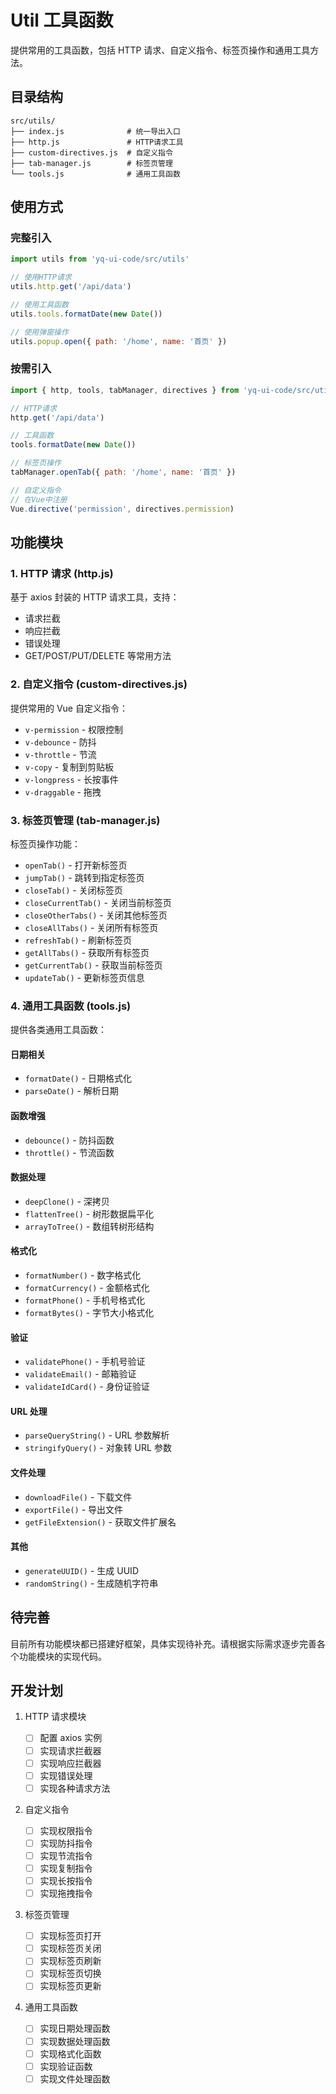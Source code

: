 # Util 工具函数

提供常用的工具函数，包括 HTTP 请求、自定义指令、标签页操作和通用工具方法。

## 目录结构

```
src/utils/
├── index.js              # 统一导出入口
├── http.js               # HTTP请求工具
├── custom-directives.js  # 自定义指令
├── tab-manager.js        # 标签页管理
└── tools.js              # 通用工具函数
```

## 使用方式

### 完整引入

```javascript
import utils from 'yq-ui-code/src/utils'

// 使用HTTP请求
utils.http.get('/api/data')

// 使用工具函数
utils.tools.formatDate(new Date())

// 使用弹窗操作
utils.popup.open({ path: '/home', name: '首页' })
```

### 按需引入

```javascript
import { http, tools, tabManager, directives } from 'yq-ui-code/src/utils'

// HTTP请求
http.get('/api/data')

// 工具函数
tools.formatDate(new Date())

// 标签页操作
tabManager.openTab({ path: '/home', name: '首页' })

// 自定义指令
// 在Vue中注册
Vue.directive('permission', directives.permission)
```

## 功能模块

### 1. HTTP 请求 (http.js)

基于 axios 封装的 HTTP 请求工具，支持：

- 请求拦截
- 响应拦截
- 错误处理
- GET/POST/PUT/DELETE 等常用方法

### 2. 自定义指令 (custom-directives.js)

提供常用的 Vue 自定义指令：

- `v-permission` - 权限控制
- `v-debounce` - 防抖
- `v-throttle` - 节流
- `v-copy` - 复制到剪贴板
- `v-longpress` - 长按事件
- `v-draggable` - 拖拽

### 3. 标签页管理 (tab-manager.js)

标签页操作功能：

- `openTab()` - 打开新标签页
- `jumpTab()` - 跳转到指定标签页
- `closeTab()` - 关闭标签页
- `closeCurrentTab()` - 关闭当前标签页
- `closeOtherTabs()` - 关闭其他标签页
- `closeAllTabs()` - 关闭所有标签页
- `refreshTab()` - 刷新标签页
- `getAllTabs()` - 获取所有标签页
- `getCurrentTab()` - 获取当前标签页
- `updateTab()` - 更新标签页信息

### 4. 通用工具函数 (tools.js)

提供各类通用工具函数：

#### 日期相关

- `formatDate()` - 日期格式化
- `parseDate()` - 解析日期

#### 函数增强

- `debounce()` - 防抖函数
- `throttle()` - 节流函数

#### 数据处理

- `deepClone()` - 深拷贝
- `flattenTree()` - 树形数据扁平化
- `arrayToTree()` - 数组转树形结构

#### 格式化

- `formatNumber()` - 数字格式化
- `formatCurrency()` - 金额格式化
- `formatPhone()` - 手机号格式化
- `formatBytes()` - 字节大小格式化

#### 验证

- `validatePhone()` - 手机号验证
- `validateEmail()` - 邮箱验证
- `validateIdCard()` - 身份证验证

#### URL 处理

- `parseQueryString()` - URL 参数解析
- `stringifyQuery()` - 对象转 URL 参数

#### 文件处理

- `downloadFile()` - 下载文件
- `exportFile()` - 导出文件
- `getFileExtension()` - 获取文件扩展名

#### 其他

- `generateUUID()` - 生成 UUID
- `randomString()` - 生成随机字符串

## 待完善

目前所有功能模块都已搭建好框架，具体实现待补充。请根据实际需求逐步完善各个功能模块的实现代码。

## 开发计划

1. HTTP 请求模块

   - [ ] 配置 axios 实例
   - [ ] 实现请求拦截器
   - [ ] 实现响应拦截器
   - [ ] 实现错误处理
   - [ ] 实现各种请求方法

2. 自定义指令

   - [ ] 实现权限指令
   - [ ] 实现防抖指令
   - [ ] 实现节流指令
   - [ ] 实现复制指令
   - [ ] 实现长按指令
   - [ ] 实现拖拽指令

3. 标签页管理

   - [ ] 实现标签页打开
   - [ ] 实现标签页关闭
   - [ ] 实现标签页刷新
   - [ ] 实现标签页切换
   - [ ] 实现标签页更新

4. 通用工具函数
   - [ ] 实现日期处理函数
   - [ ] 实现数据处理函数
   - [ ] 实现格式化函数
   - [ ] 实现验证函数
   - [ ] 实现文件处理函数
